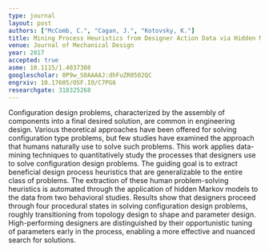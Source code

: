 ```yaml
---
type: journal
layout: post
authors: ["McComb, C.", "Cagan, J.", "Kotovsky, K."]
title: Mining Process Heuristics from Designer Action Data via Hidden Markov Models
venue: Journal of Mechanical Design
year: 2017
accepted: true
asme: 10.1115/1.4037308
googlescholar: 0P9w_S0AAAAJ:dhFuZR0502QC
engrxiv: 10.17605/OSF.IO/C7PG6
researchgate: 318325268
---
```

Configuration design problems, characterized by the assembly of components into a final desired solution, are common in engineering design. Various theoretical approaches have been offered for solving configuration type problems, but few studies have examined the approach that humans naturally use to solve such problems. This work applies data-mining techniques to quantitatively study the processes that designers use to solve configuration design problems. The guiding goal is to extract beneficial design process heuristics that are generalizable to the entire class of problems. The extraction of these human problem-solving heuristics is automated through the application of hidden Markov models to the data from two behavioral studies. Results show that designers proceed through four procedural states in solving configuration design problems, roughly transitioning from topology design to shape and parameter design. High-performing designers are distinguished by their opportunistic tuning of parameters early in the process, enabling a more effective and nuanced search for solutions.
